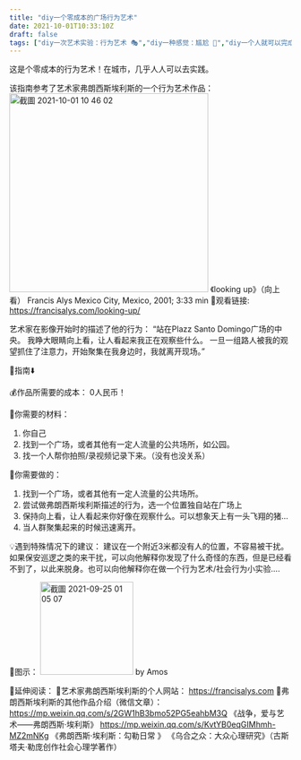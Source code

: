 ```yaml
---
title: "diy一个零成本的广场行为艺术"
date: 2021-10-01T10:33:10Z
draft: false
tags: ["diy一次艺术实验：行为艺术 🎭","diy一种感觉：尴尬 😬","diy一个人就可以完成的前卫艺术","diy一种互动：社会事件","diy一种感觉：观看👁","diy一个超低成本的艺术作品"]
---
```


这是个零成本的行为艺术！在城市，几乎人人可以去实践。

该指南参考了艺术家弗朗西斯埃利斯的一个行为艺术作品：
<img width="355" alt="截圖 2021-10-01 10 46 02" src="https://user-images.githubusercontent.com/91636953/135603336-49a6d905-6d3c-4f8d-983a-04ecd3b6873b.png">
《looking up》（向上看）
Francis Alys
Mexico City, Mexico, 2001; 3:33 min
🔗观看链接: https://francisalys.com/looking-up/

艺术家在影像开始时的描述了他的行为：
“站在Plazz Santo Domingo广场的中央。
我睁大眼睛向上看，让人看起来我正在观察些什么。
一旦一组路人被我的观望抓住了注意力，开始聚集在我身边时，我就离开现场。”

📖指南⬇️

💰作品所需要的成本： 0人民币！

🔧你需要的材料：
1.    你自己
2.   找到一个广场，或者其他有一定人流量的公共场所，如公园。
3.   找一个人帮你拍照/录视频记录下来。（没有也没关系）

🔫你需要做的：
1.    找到一个广场，或者其他有一定人流量的公共场所。
2.   尝试做弗朗西斯埃利斯描述的行为，选一个位置独自站在广场上
3.   保持向上看，让人看起来你好像在观察什么。可以想象天上有一头飞翔的猪...
4.   当人群聚集起来的时候迅速离开。



💡遇到特殊情况下的建议：
建议在一个附近3米都没有人的位置，不容易被干扰。
如果保安巡逻之类的来干扰，可以向他解释你发现了什么奇怪的东西，但是已经看不到了，以此来脱身。也可以向他解释你在做一个行为艺术/社会行为小实验….

🥸图示：
<img width="166" alt="截圖 2021-09-25 01 05 07" src="https://user-images.githubusercontent.com/91636953/135603470-a9e16754-582b-4ccf-803a-a2cb8eb0785f.png">
by Amos

👀延伸阅读：
🔗艺术家弗朗西斯埃利斯的个人网站： https://francisalys.com
🔗弗朗西斯埃利斯的其他作品介绍（微信文章）：
https://mp.weixin.qq.com/s/2GW1hB3bmo52PG5eahbM3Q   《战争，爱与艺术——弗朗西斯·埃利斯》
https://mp.weixin.qq.com/s/KvtYB0eqGIMhmh-MZ2mNKg    《弗朗西斯·埃利斯：勾勒日常 》
《乌合之众：大众心理研究》（古斯塔夫·勒庞创作社会心理学著作） 


